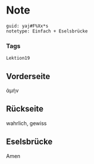 # Note
```
guid: yaj#F%Xx*s
notetype: Einfach + Eselsbrücke
```

### Tags
```
Lektion19
```

## Vorderseite
ἀμήν

## Rückseite
wahrlich, gewiss

## Eselsbrücke
Amen
